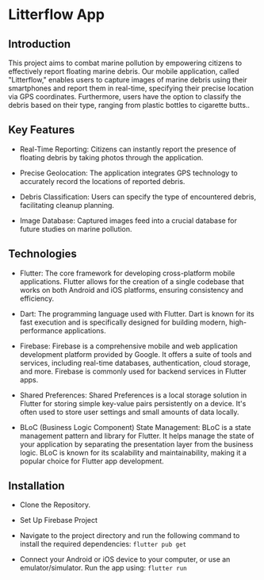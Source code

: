 # Litterflow App 

## Introduction

This project aims to combat marine pollution by empowering citizens to effectively report floating marine debris. Our mobile application, called "Litterflow," enables users to capture images of marine debris using their smartphones and report them in real-time, specifying their precise location via GPS coordinates. Furthermore, users have the option to classify the debris based on their type, ranging from plastic bottles to cigarette butts..

## Key Features

- Real-Time Reporting: Citizens can instantly report the presence of floating debris by taking photos through the application.

- Precise Geolocation: The application integrates GPS technology to accurately record the locations of reported debris.

- Debris Classification: Users can specify the type of encountered debris, facilitating cleanup planning.

- Image Database: Captured images feed into a crucial database for future studies on marine pollution.

## Technologies

- Flutter: The core framework for developing cross-platform mobile applications. Flutter allows for the creation of a single codebase that works on both Android and iOS platforms, ensuring consistency and efficiency.

- Dart: The programming language used with Flutter. Dart is known for its fast execution and is specifically designed for building modern, high-performance applications.

- Firebase: Firebase is a comprehensive mobile and web application development platform provided by Google. It offers a suite of tools and services, including real-time databases, authentication, cloud storage, and more. Firebase is commonly used for backend services in Flutter apps.

- Shared Preferences: Shared Preferences is a local storage solution in Flutter for storing simple key-value pairs persistently on a device. It's often used to store user settings and small amounts of data locally.

- BLoC (Business Logic Component) State Management: BLoC is a state management pattern and library for Flutter. It helps manage the state of your application by separating the presentation layer from the business logic. BLoC is known for its scalability and maintainability, making it a popular choice for Flutter app development.

## Installation

- Clone the Repository.

- Set Up Firebase Project
  
- Navigate to the project directory and run the following command to install the required dependencies: `flutter pub get`

- Connect your Android or iOS device to your computer, or use an emulator/simulator. Run the app using: `flutter run`
